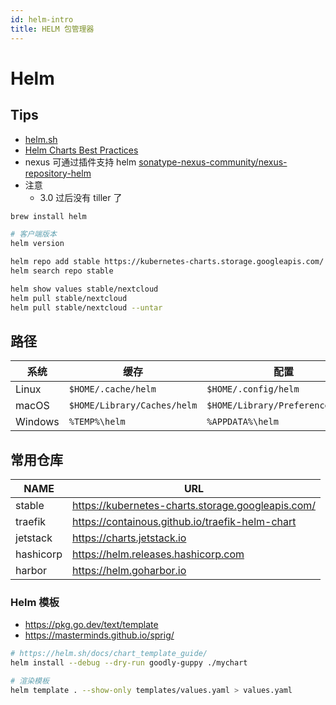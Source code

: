 ```yaml
---
id: helm-intro
title: HELM 包管理器
---
```


# Helm

## Tips

- [helm.sh](https://helm.sh/)
- [Helm Charts Best Practices](https://jfrog.com/blog/helm-charts-best-practices/)
- nexus 可通过插件支持 helm [sonatype-nexus-community/nexus-repository-helm](https://github.com/sonatype-nexus-community/nexus-repository-helm)
- 注意
  - 3.0 过后没有 tiller 了

```bash
brew install helm

# 客户端版本
helm version

helm repo add stable https://kubernetes-charts.storage.googleapis.com/
helm search repo stable

helm show values stable/nextcloud
helm pull stable/nextcloud
helm pull stable/nextcloud --untar
```

## 路径

| 系统    | 缓存                        | 配置                             | 数据                      |
| ------- | --------------------------- | -------------------------------- | ------------------------- |
| Linux   | `$HOME/.cache/helm`         | `$HOME/.config/helm`             | `$HOME/.local/share/helm` |
| macOS   | `$HOME/Library/Caches/helm` | `$HOME/Library/Preferences/helm` | `$HOME/Library/helm`      |
| Windows | `%TEMP%\helm`               | `%APPDATA%\helm`                 | `%APPDATA%\helm`          |

## 常用仓库

| NAME      | URL                                               |
| --------- | ------------------------------------------------- |
| stable    | https://kubernetes-charts.storage.googleapis.com/ |
| traefik   | https://containous.github.io/traefik-helm-chart   |
| jetstack  | https://charts.jetstack.io                        |
| hashicorp | https://helm.releases.hashicorp.com               |
| harbor    | https://helm.goharbor.io                          |

### Helm 模板

- https://pkg.go.dev/text/template
- https://masterminds.github.io/sprig/

```bash
# https://helm.sh/docs/chart_template_guide/
helm install --debug --dry-run goodly-guppy ./mychart

# 渲染模板
helm template . --show-only templates/values.yaml > values.yaml
```
